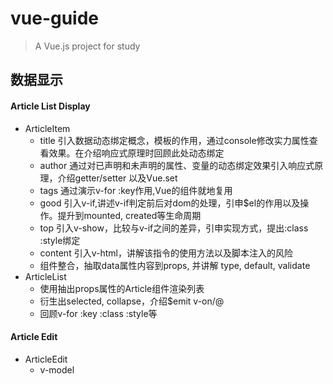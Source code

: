 # vue-guide

> A Vue.js project for study

## 数据显示
#### Article List Display
- ArticleItem
  - title 引入数据动态绑定概念，模板的作用，通过console修改实力属性查看效果。在介绍响应式原理时回顾此处动态绑定
  - author 通过对已声明和未声明的属性、变量的动态绑定效果引入响应式原理，介绍getter/setter 以及Vue.set
  - tags 通过演示v-for :key作用,Vue的组件就地复用
  - good 引入v-if,讲述v-if判定前后对dom的处理，引申$el的作用以及操作。提升到mounted, created等生命周期
  - top 引入v-show，比较与v-if之间的差异，引申实现方式，提出:class :style绑定
  - content 引入v-html，讲解该指令的使用方法以及脚本注入的风险
  - 组件整合，抽取data属性内容到props, 并讲解 type, default, validate
- ArticleList
  - 使用抽出props属性的Article组件渲染列表
  - 衍生出selected, collapse，介绍$emit v-on/@
  - 回顾v-for :key :class :style等

#### Article Edit
- ArticleEdit
  - v-model
